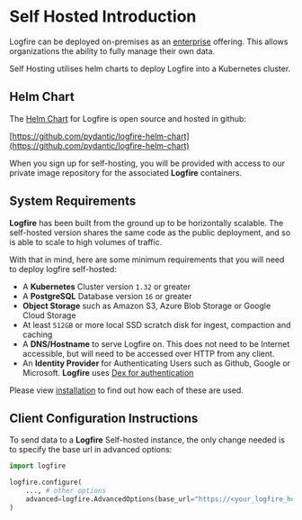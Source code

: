 # Self Hosted Introduction

Logfire can be deployed on-premises as an [enterprise](../enterprise.md) offering. This allows organizations the ability to fully manage their own data.

Self Hosting utilises helm charts to deploy Logfire into a Kubernetes cluster.

## Helm Chart

The [Helm Chart](https://helm.sh/) for Logfire is open source and hosted in github:

[https://github.com/pydantic/logfire-helm-chart](https://github.com/pydantic/logfire-helm-chart)

When you sign up for self-hosting, you will be provided with access to our private image repository for the associated **Logfire** containers.

## System Requirements

**Logfire** has been built from the ground up to be horizontally scalable. The self-hosted version shares the same code as the public deployment, and so is able to scale to high volumes of traffic.

With that in mind, here are some minimum requirements that you will need to deploy logfire self-hosted:

- A **Kubernetes** Cluster version `1.32` or greater
- A **PostgreSQL** Database version `16` or greater
- **Object Storage** such as Amazon S3, Azure Blob Storage or Google Cloud Storage
- At least `512GB` or more local SSD scratch disk for ingest, compaction and caching
- A **DNS/Hostname** to serve Logfire on. This does not need to be Internet accessible, but will need to be accessed over HTTP from any client.
- An **Identity Provider** for Authenticating Users such as Github, Google or Microsoft.  **Logfire** uses [Dex for authentication](https://dexidp.io/docs/connectors/)

Please view [installation](./installation.md) to find out how each of these are used.

## Client Configuration Instructions

To send data to a **Logfire** Self-hosted instance, the only change needed is to specify the base url in advanced options:

```python
import logfire

logfire.configure(
    ..., # other options
    advanced=logfire.AdvancedOptions(base_url="https://<your_logfire_hostname>")
)
```
